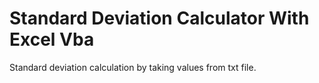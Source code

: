 # Standard Deviation Calculator With Excel Vba
  Standard deviation calculation by taking values ​​from txt file.

